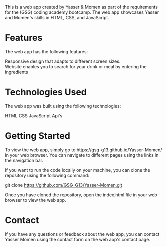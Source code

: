 This is a web app created by Yasser & Momen as part of the requirements for the (GSG) coding academy bootcamp. 
The web app showcases Yasser and Momen's skills in HTML, CSS, and JavaScript.

<h1>Features</h1>
The web app has the following features:

Responsive design that adapts to different screen sizes.<br/>
Website enables you to search for your drink or meal by entering the ingredients

<h1>Technologies Used</h1>
The web app was built using the following technologies:

HTML
CSS
JavaScript
Api's

<h1>Getting Started</h1>
To view the web app, simply go to https://gsg-g13.github.io/Yasser-Momen/ in your web browser. You can navigate to different pages using the links in the navigation bar.

If you want to run the code locally on your machine, you can clone the repository using the following command:

git clone https://github.com/GSG-G13/Yasser-Momen.git

Once you have cloned the repository, open the index.html file in your web browser to view the web app.

<h1>Contact</h1>
If you have any questions or feedback about the web app, you can contact Yasser Momen using the contact form on the web app's contact page.
